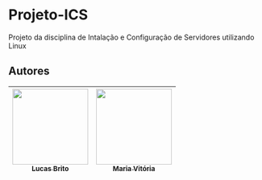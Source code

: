 # Projeto-ICS
Projeto da disciplina de Intalação e Configuração de Servidores utilizando Linux

## Autores

| [<img align="center" src="https://avatars.githubusercontent.com/u/122239789?v=4" width=150><br><sub>Lucas Brito</sub>](https://github.com/lucasbrito0611) | [<img src="https://avatars.githubusercontent.com/u/120499203?v=4" width=150><br><sub>Maria Vitória</sub>](https://github.com/vitpinheiro)
| :---: | :---: |  
